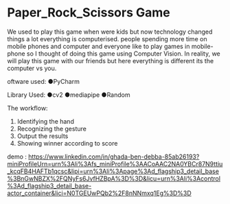 # Paper_Rock_Scissors Game
 We used to play this game when were kids but now technology changed things a lot everything is computerised. people spending more time on mobile phones and computer and everyone like to play games in mobile-phone so I thought of doing this game using Computer Vision. In reality, we will play this game with our friends but here everything is different its the computer vs you.

oftware used:
●PyCharm

Library Used:
●cv2
●mediapipe
●Random


The workflow:
1) Identifying the hand
2) Recognizing the gesture
3) Output the results
4) Showing winner according to score

demo : https://www.linkedin.com/in/ghada-ben-debba-85ab26193?miniProfileUrn=urn%3Ali%3Afs_miniProfile%3AACoAAC2NA0YBCr87N9ttiu_kcqFB4HAFTb1qcsc&lipi=urn%3Ali%3Apage%3Ad_flagship3_detail_base%3BnGwNBZX%2FQNyFs6JvfHZBpA%3D%3D&licu=urn%3Ali%3Acontrol%3Ad_flagship3_detail_base-actor_container&lici=N0TGEUwPQb2%2F8nNNmxq1Eg%3D%3D
